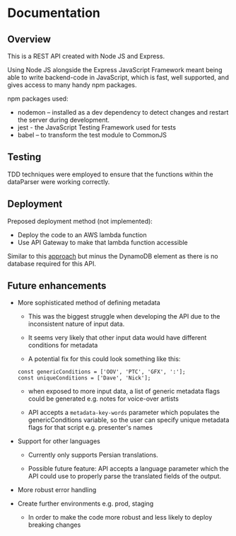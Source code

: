 # Documentation

## Overview
This is a REST API created with Node JS and Express.

Using Node JS alongside the Express JavaScript Framework meant being able to write backend-code in JavaScript, which is fast, well supported, and gives access to many handy npm packages.

npm packages used:
* nodemon – installed as a dev dependency to detect changes and restart the server during development.
* jest - the JavaScript Testing Framework used for tests
* babel – to transform the test module to CommonJS

## Testing
TDD techniques were employed to ensure that the functions within the dataParser were working correctly.
## Deployment

Preposed deployment method (not implemented):

- Deploy the code to an AWS lambda function
- Use API Gateway to make that lambda function accessible

Similar to this [approach](https://docs.aws.amazon.com/lambda/latest/dg/services-apigateway-tutorial.html) but minus the DynamoDB element as there is no database required for this API.

## Future enhancements

* More sophisticated method of defining metadata

    * This was the biggest struggle when developing the API due to the inconsistent nature of input data.

    * It seems very likely that other input data would have different conditions for metadata

    * A potential fix for this could look something like this:

     ```
  const genericConditions = ['OOV', 'PTC', 'GFX', ':'];
  const uniqueConditions = ['Dave', 'Nick'];
  ```
  * when exposed to more input data, a list of generic metadata flags could be generated e.g. notes for voice-over artists

  * API accepts a `metadata-key-words` parameter which populates the genericConditions variable, so the user can specify unique metadata flags for that script e.g. presenter's names

* Support for other languages

  * Currently only supports Persian translations.

  * Possible future feature: API accepts a language parameter which the API could use to properly parse the translated fields of the output.


* More robust error handling

* Create further environments e.g. prod, staging
  * In order to make the code more robust and less likely to deploy breaking changes